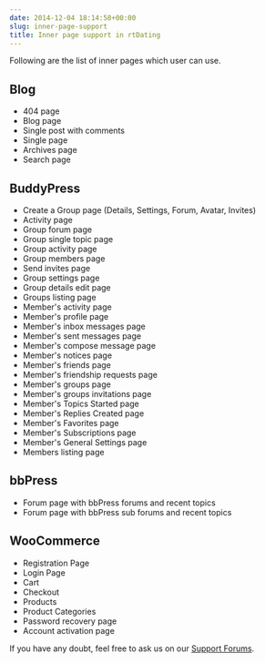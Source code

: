 ```yaml
---
date: 2014-12-04 18:14:58+00:00
slug: inner-page-support
title: Inner page support in rtDating
---
```


Following are the list of inner pages which user can use.


## Blog

  * 404 page
  * Blog page
  * Single post with comments
  * Single page
  * Archives page
  * Search page


## BuddyPress

  * Create a Group page (Details, Settings, Forum, Avatar, Invites)
  * Activity page
  * Group forum page
  * Group single topic page
  * Group activity page
  * Group members page
  * Send invites page
  * Group settings page
  * Group details edit page
  * Groups listing page
  * Member's activity page
  * Member's profile page
  * Member's inbox messages page
  * Member's sent messages page
  * Member's compose message page
  * Member's notices page
  * Member's friends page
  * Member's friendship requests page
  * Member's groups page
  * Member's groups invitations page
  * Member's Topics Started page
  * Member's Replies Created page
  * Member's Favorites page
  * Member's Subscriptions page
  * Member's General Settings page
  * Members listing page


## bbPress

  * Forum page with bbPress forums and recent topics
  * Forum page with bbPress sub forums and recent topics


## WooCommerce

  * Registration Page
  * Login Page
  * Cart
  * Checkout
  * Products
  * Product Categories
  * Password recovery page
  * Account activation page


If you have any doubt, feel free to ask us on our [Support Forums](http://community.rtcamp.com/c/premium-themes).
